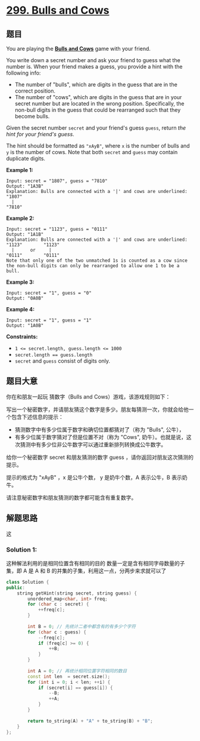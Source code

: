 # [299. Bulls and Cows](https://leetcode.com/problems/bulls-and-cows/)

## 题目

You are playing the **[Bulls and Cows](https://en.wikipedia.org/wiki/Bulls_and_Cows)** game with your friend.

You write down a secret number and ask your friend to guess what the number is. When your friend makes a guess, you provide a hint with the following info:

- The number of "bulls", which are digits in the guess that are in the correct position.
- The number of "cows", which are digits in the guess that are in your secret number but are located in the wrong position. Specifically, the non-bull digits in the guess that could be rearranged such that they become bulls.

Given the secret number `secret` and your friend's guess `guess`, return *the hint for your friend's guess*.

The hint should be formatted as `"xAyB"`, where `x` is the number of bulls and `y` is the number of cows. Note that both `secret` and `guess` may contain duplicate digits.

 

**Example 1:**

```
Input: secret = "1807", guess = "7810"
Output: "1A3B"
Explanation: Bulls are connected with a '|' and cows are underlined:
"1807"
  |
"7810"
```

**Example 2:**

```
Input: secret = "1123", guess = "0111"
Output: "1A1B"
Explanation: Bulls are connected with a '|' and cows are underlined:
"1123"        "1123"
  |      or     |
"0111"        "0111"
Note that only one of the two unmatched 1s is counted as a cow since the non-bull digits can only be rearranged to allow one 1 to be a bull.
```

**Example 3:**

```
Input: secret = "1", guess = "0"
Output: "0A0B"
```

**Example 4:**

```
Input: secret = "1", guess = "1"
Output: "1A0B"
```

 

**Constraints:**

- `1 <= secret.length, guess.length <= 1000`
- `secret.length == guess.length`
- `secret` and `guess` consist of digits only.

## 题目大意

你在和朋友一起玩 猜数字（Bulls and Cows）游戏，该游戏规则如下：

写出一个秘密数字，并请朋友猜这个数字是多少。朋友每猜测一次，你就会给他一个包含下述信息的提示：

* 猜测数字中有多少位属于数字和确切位置都猜对了（称为 "Bulls", 公牛），
* 有多少位属于数字猜对了但是位置不对（称为 "Cows", 奶牛）。也就是说，这次猜测中有多少位非公牛数字可以通过重新排列转换成公牛数字。

给你一个秘密数字 secret 和朋友猜测的数字 guess ，请你返回对朋友这次猜测的提示。

提示的格式为 "xAyB" ，x 是公牛个数， y 是奶牛个数，A 表示公牛，B 表示奶牛。

请注意秘密数字和朋友猜测的数字都可能含有重复数字。

## 解题思路

这

### Solution 1:

这种解法利用的是相同位置含有相同的目的 数量一定是含有相同字母数量的子集，即 A 是 A 和 B 的并集的子集，利用这一点，分两步来求就可以了

````C++
class Solution {
public:
    string getHint(string secret, string guess) {
        unordered_map<char, int> freq;
        for (char c : secret) {
            ++freq[c];
        }
        
        int B = 0; // 先统计二者中都含有的有多少个字符
        for (char c : guess) {
            --freq[c];
            if (freq[c] >= 0) {
                ++B;
            }
        }
        
        int A = 0; // 再统计相同位置字符相同的数目
        const int len  = secret.size();
        for (int i = 0; i < len; ++i) {
            if (secret[i] == guess[i]) {
                --B;
                ++A;
            }
        }
        
        return to_string(A) + "A" + to_string(B) + "B";
    }
};
````

